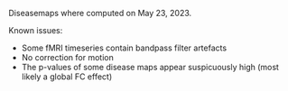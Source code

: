 Diseasemaps where computed on May 23, 2023.

Known issues:
- Some fMRI timeseries contain bandpass filter artefacts
- No correction for motion
- The p-values of some disease maps appear suspicuously high (most likely a global FC effect)
